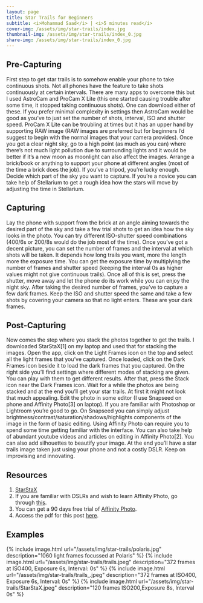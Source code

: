 ```yaml
---
layout: page
title: Star Trails for Beginners
subtitle: <i>Mohammad Saad</i> | <i>5 minutes read</i>
cover-img: /assets/img/star-trails/index.jpg
thumbnail-img: /assets/img/star-trails/index_0.jpg
share-img: /assets/img/star-trails/index_0.jpg
---
```


## Pre-Capturing

First step to get star trails is to somehow enable your phone to take continuous shots. Not all phones have the feature to take shots continuously at certain intervals. There are many apps to overcome this but I used AstroCam and ProCam X
Lite (this one started causing trouble after some time, it stopped taking continuous shots). One can download either of these. If you prefer minimal complexity in settings then AstroCam would be good as you’ve to just set the number of shots,
interval, ISO and shutter speed. ProCam X Lite can be troubling at times but it has an upper hand by supporting RAW image (RAW images are preferred but for beginners I’d suggest to begin with the normal images that your camera provides).
Once you get a clear night sky, go to a high point (as much as you can) where there’s not much light pollution due to surrounding lights and it would be better if it’s a new moon as moonlight can also affect the images. Arrange a brick/book or
anything to support your phone at different angles (most of the time a brick does the job). If you’ve a tripod, you’re lucky enough. Decide which part of the sky you want to capture. If you’re a novice you can take help of Stellarium to get a rough
idea how the stars will move by adjusting the time in Stellarium. 

## Capturing
Lay the phone with support from the brick at an angle aiming towards the desired part of the sky and take a few trial shots to get an idea how the sky looks in the photo. You can try different ISO-shutter speed combinations (400/6s or 200/8s
would do the job most of the time). Once you’ve got a decent picture, you can set the number of frames and the interval at which shots will be taken. It depends how long trails you want, more the length more the exposure time. You can get the
exposure time by multiplying the number of frames and shutter speed (keeping the interval 0s as higher values might not give continuous trails). Once all of this is set, press the shutter, move away and let the phone do its work while you can enjoy
the night sky. After taking the desired number of frames, you’ve to capture a few dark frames. Keep the ISO and shutter speed the same and take a few shots by covering your camera so that no light enters. These are your dark frames.

## Post-Capturing
Now comes the step where you stack the photos together to get the trails. I downloaded StarStaX[1] on my laptop and used that for stacking the images. Open the app, click on the Light Frames icon on the top and select all the light frames
that you’ve captured. Once loaded, click on the Dark Frames icon beside it to load the dark frames that you captured. On the right side you’ll find settings where different modes of stacking are given. You can play with them to get different results. After that, press the Stack icon near the Dark Frames icon. Wait for a while the photos are being stacked and at the end you’ll get your star trails. At first it might not look that much appealing. Edit the photo in some editor (I use Snapseed on phone and Affinity Photo[3] on laptop). If you are familiar with Photoshop or Lightroom you’re good to go. On Snapseed you can simply adjust brightness/contrast/saturation/shadows/highlights components of the image in the form of basic editing. Using Affinity Photo can require you to spend some time getting familiar with the interface. You can also take help of abundant youtube videos and articles on editing in Affinity Photo[2]. You can also add silhouettes to beautify your image. At the end you’ll have a star trails image taken just using your phone and not a costly DSLR. Keep on improvising and innovating.

## Resources

1. [StarStaX](https://markus-enzweiler.de/software/starstax/)
2. If you are familiar with DSLRs and wish to learn Affinity Photo, go through [this](https://affinityspotlight.com/article/shooting-series-1-polaris-star-trails/).
3. You can get a 90 days free trial of [Affinity Photo](https://affinity.serif.com/en-gb/photo/).
4. Access the pdf for this post <a href="https://drive.google.com/file/d/1o8ZPTbDzlQ-r3Ov54hefJVMM_-4Tb0vg/view" target=_blank>here</a>.

## Examples

{% include image.html url="/assets/img/star-trails/polaris.jpg" description="1060 light frames focussed at Polaris" %}
{% include image.html url="/assets/img/star-trails/trails.jpeg" description="372 frames at ISO400, Exposure 6s, Interval: 0s" %}
{% include image.html url="/assets/img/star-trails/trails_.jpeg" description="372 frames at ISO400, Exposure 6s, Interval: 0s" %}
{% include image.html url="/assets/img/star-trails/StarStaX.jpeg" description="120 frames ISO200,Exposure 8s, Interval 0s" %}

